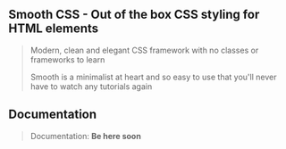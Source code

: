 ## Smooth CSS - Out of the box CSS styling for HTML elements
> Modern, clean and elegant CSS framework with no classes or frameworks to learn
> 
> Smooth is a minimalist at heart and so easy to use that you'll never have to watch any tutorials again

## Documentation 
> Documentation: __Be here soon__
